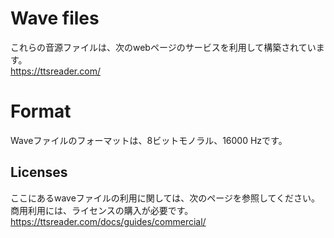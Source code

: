 # Wave files
これらの音源ファイルは、次のwebページのサービスを利用して構築されています。  
https://ttsreader.com/

# Format
Waveファイルのフォーマットは、8ビットモノラル、16000 Hzです。

## Licenses
ここにあるwaveファイルの利用に関しては、次のページを参照してください。商用利用には、ライセンスの購入が必要です。  
https://ttsreader.com/docs/guides/commercial/
